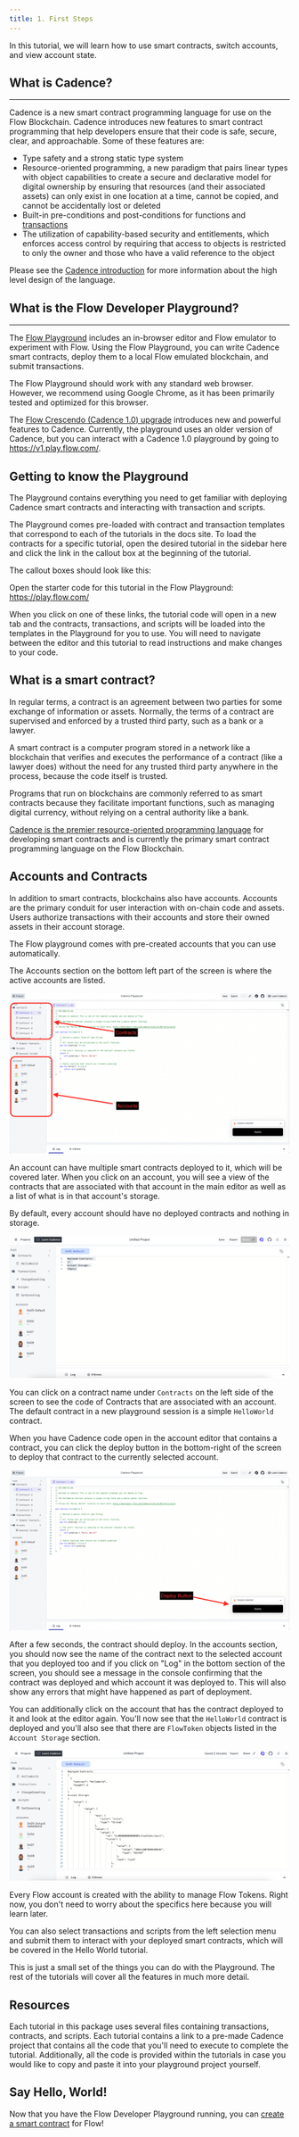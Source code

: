 ```yaml
---
title: 1. First Steps
---
```


In this tutorial, we will learn how to use smart contracts, switch accounts, and view account state.

## What is Cadence?

---

Cadence is a new smart contract programming language for use on the Flow Blockchain.
Cadence introduces new features to smart contract programming that help developers ensure that their code is safe, secure, clear, and approachable. Some of these features are:

- Type safety and a strong static type system
- Resource-oriented programming, a new paradigm that pairs linear types with object capabilities to create a secure and declarative model for digital ownership
  by ensuring that resources (and their associated assets) can only exist in one location at a time, cannot be copied, and cannot be accidentally lost or deleted
- Built-in pre-conditions and post-conditions for functions and [transactions](../language/transactions.md)
- The utilization of capability-based security and entitlements,
  which enforces access control by requiring that access to objects
  is restricted to only the owner and those who have a valid reference to the object

Please see the [Cadence introduction](../index.md) for more information about the high level design of the language.

## What is the Flow Developer Playground?

---

The [Flow Playground](https://play.flow.com) includes
an in-browser editor and Flow emulator to experiment with Flow.
Using the Flow Playground, you can write Cadence smart contracts,
deploy them to a local Flow emulated blockchain, and submit transactions.

The Flow Playground should work with any standard web browser.
However, we recommend using Google Chrome, as it has been primarily tested and optimized for this browser.

The [Flow Crescendo (Cadence 1.0) upgrade](https://flow.com/upgrade/crescendo)
introduces new and powerful features to Cadence. Currently, the playground uses an older version
of Cadence, but you can interact with a Cadence 1.0 playground by going to
https://v1.play.flow.com/.

## Getting to know the Playground

The Playground contains everything you need to get familiar
with deploying Cadence smart contracts and interacting with transaction and scripts.

The Playground comes pre-loaded with contract and transaction templates
that correspond to each of the tutorials in the docs site.
To load the contracts for a specific tutorial, open the desired tutorial
in the sidebar here and click the link in the callout box at the beginning of the tutorial.

The callout boxes should look like this:

<Callout type="success">
  Open the starter code for this tutorial in the Flow Playground: <br />
  <a
    href="https://play.flow.com/"
    target="_blank"
  >
    https://play.flow.com/
  </a>
</Callout>

When you click on one of these links, the tutorial code will open in a new tab
and the contracts, transactions, and scripts will be loaded 
into the templates in the Playground for you to use.
You will need to navigate between the editor and this tutorial to read instructions
and make changes to your code.

## What is a smart contract?

In regular terms, a contract is an agreement between two parties for some exchange of information or assets.
Normally, the terms of a contract are supervised and enforced by a trusted third party, such as a bank or a lawyer.

A smart contract is a computer program stored in a network like a blockchain
that verifies and executes the performance of a contract (like a lawyer does)
without the need for any trusted third party anywhere in the process, because the code itself is trusted.

Programs that run on blockchains are commonly referred to as smart contracts
because they facilitate important functions, such as managing digital currency,
without relying on a central authority like a bank.

[Cadence is the premier resource-oriented programming language](../index.md)
for developing smart contracts and is currently
the primary smart contract programming language on the Flow Blockchain.

## Accounts and Contracts

In addition to smart contracts, blockchains also have accounts.
Accounts are the primary conduit for user interaction with on-chain code and assets.
Users authorize transactions with their accounts
and store their owned assets in their account storage.

The Flow playground comes with pre-created accounts that you can use automatically.

The Accounts section on the bottom left part of the screen is where the active accounts are listed.

![Playground Intro](playground-intro.png)

An account can have multiple smart contracts deployed to it, which will be covered later.
When you click on an account, you will see a view of the contracts
that are associated with that account in the main editor as well as
a list of what is in that account's storage.

By default, every account should have no deployed contracts and nothing in storage.

![Account View](playground-account-view.png)

You can click on a contract name under `Contracts` on the left side of the screen
to see the code of Contracts that are associated with an account.
The default contract in a new playground session is a simple `HelloWorld` contract.

When you have Cadence code open in the account editor that contains a contract,
you can click the deploy button in the bottom-right of the screen
to deploy that contract to the currently selected account.

![Deploy Contract](deploybox.png)

After a few seconds, the contract should deploy. In the accounts section, you should 
now see the name of the contract next to the selected account that you deployed too
and if you click on "Log" in the bottom section of the screen, you should 
see a message in the console confirming that the contract was deployed
and which account it was deployed to.
This will also show any errors that might have happened as part of deployment.

You can additionally click on the account that has the contract deployed to it
and look at the editor again. You'll now see that the `HelloWorld` contract is deployed
and you'll also see that there are `FlowToken` objects listed in the `Account Storage`
section. 

![Full Storage View](full-storage.png)

Every Flow account is created with the ability to manage Flow Tokens.
Right now, you don't need to worry about the specifics here because you will learn later.

You can also select transactions and scripts from the left selection menu
and submit them to interact with your deployed smart contracts,
which will be covered in the Hello World tutorial.

This is just a small set of the things you can do with the Playground.
The rest of the tutorials will cover all the features in much more detail.

## Resources

Each tutorial in this package uses several files containing transactions, contracts, and scripts.
Each tutorial contains a link to a pre-made Cadence project that contains
all the code that you'll need to execute to complete the tutorial.
Additionally, all the code is provided within the tutorials in case you
would like to copy and paste it into your playground project yourself.

## Say Hello, World!

Now that you have the Flow Developer Playground running,
you can [create a smart contract](./02-hello-world.md) for Flow!

